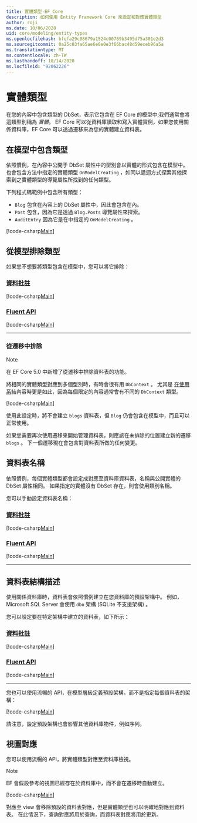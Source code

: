 ```yaml
---
title: 實體類型-EF Core
description: 如何使用 Entity Framework Core 來設定和對應實體類型
author: roji
ms.date: 10/06/2020
uid: core/modeling/entity-types
ms.openlocfilehash: bfefa29c08679a1524c00769b3495d75a301e2d3
ms.sourcegitcommit: 0a25c03fa65ae6e0e0e3f66bac48d59eceb96a5a
ms.translationtype: MT
ms.contentlocale: zh-TW
ms.lasthandoff: 10/14/2020
ms.locfileid: "92062226"
---
```

# <a name="entity-types"></a>實體類型

在您的內容中包含類型的 DbSet，表示它包含在 EF Core 的模型中;我們通常會將這類型別稱為 *實體*。 EF Core 可以從資料庫讀取和寫入實體實例，如果您使用關係資料庫，EF Core 可以透過遷移來為您的實體建立資料表。

## <a name="including-types-in-the-model"></a>在模型中包含類型

依照慣例，在內容中公開于 DbSet 屬性中的型別會以實體的形式包含在模型中。 也會包含方法中指定的實體類型 `OnModelCreating` ，如同以遞迴方式探索其他探索到之實體類型的導覽屬性所找到的任何類型。

下列程式碼範例中包含所有類型：

* `Blog` 包含在內容上的 DbSet 屬性中，因此會包含在內。
* `Post` 包含，因為它是透過 `Blog.Posts` 導覽屬性來探索。
* `AuditEntry` 因為它是在中指定的 `OnModelCreating` 。

[!code-csharp[Main](../../../samples/core/Modeling/Conventions/EntityTypes.cs?name=EntityTypes&highlight=3,7,16)]

## <a name="excluding-types-from-the-model"></a>從模型排除類型

如果您不想要將類型包含在模型中，您可以將它排除：

### <a name="data-annotations"></a>[資料批註](#tab/data-annotations)

[!code-csharp[Main](../../../samples/core/Modeling/DataAnnotations/IgnoreType.cs?name=IgnoreType&highlight=1)]

### <a name="fluent-api"></a>[Fluent API](#tab/fluent-api)

[!code-csharp[Main](../../../samples/core/Modeling/FluentAPI/IgnoreType.cs?name=IgnoreType&highlight=3)]

***

### <a name="excluding-from-migrations"></a>從遷移中排除

> [!NOTE]
> 在 EF Core 5.0 中新增了從遷移中排除資料表的功能。

將相同的實體類型對應到多個型別時，有時會很有用 `DbContext` 。 尤其是 [在使用系](https://www.martinfowler.com/bliki/BoundedContext.html)結內容時更是如此，因為每個限定的內容通常會有不同的 `DbContext` 類型。

[!code-csharp[Main](../../../samples/core/Modeling/FluentAPI/TableExcludeFromMigrations.cs?name=TableExcludeFromMigrations&highlight=4)]

使用此設定時，將不會建立 `blogs` 資料表，但 `Blog` 仍會包含在模型中，而且可以正常使用。

如果您需要再次使用遷移來開始管理資料表，則應該在未排除的位置建立新的遷移 `blogs` 。 下一個遷移現在會包含對資料表所做的任何變更。

## <a name="table-name"></a>資料表名稱

依照慣例，每個實體類型都會設定成對應至資料庫資料表，名稱與公開實體的 DbSet 屬性相同。 如果指定的實體沒有 DbSet 存在，則會使用類別名稱。

您可以手動設定資料表名稱：

### <a name="data-annotations"></a>[資料批註](#tab/data-annotations)

[!code-csharp[Main](../../../samples/core/Modeling/DataAnnotations/TableName.cs?Name=TableName&highlight=1)]

### <a name="fluent-api"></a>[Fluent API](#tab/fluent-api)

[!code-csharp[Main](../../../samples/core/Modeling/FluentAPI/TableName.cs?Name=TableName&highlight=3-4)]

***

## <a name="table-schema"></a>資料表結構描述

使用關係資料庫時，資料表會依照慣例建立在您資料庫的預設架構中。 例如，Microsoft SQL Server 會使用 `dbo` 架構 (SQLite 不支援架構) 。

您可以設定要在特定架構中建立的資料表，如下所示：

### <a name="data-annotations"></a>[資料批註](#tab/data-annotations)

[!code-csharp[Main](../../../samples/core/Modeling/DataAnnotations/TableNameAndSchema.cs?name=TableNameAndSchema&highlight=1)]

### <a name="fluent-api"></a>[Fluent API](#tab/fluent-api)

[!code-csharp[Main](../../../samples/core/Modeling/FluentAPI/TableNameAndSchema.cs?name=TableNameAndSchema&highlight=3-4)]

***

您也可以使用流暢的 API，在模型層級定義預設架構，而不是指定每個資料表的架構：

[!code-csharp[Main](../../../samples/core/Modeling/FluentAPI/DefaultSchema.cs?name=DefaultSchema&highlight=3)]

請注意，設定預設架構也會影響其他資料庫物件，例如序列。

## <a name="view-mapping"></a>視圖對應

您可以使用流暢的 API，將實體類型對應至資料庫檢視。

> [!Note]
> EF 會假設參考的視圖已經存在於資料庫中，而不會在遷移時自動建立。

[!code-csharp[Main](../../../samples/core/Modeling/FluentAPI/ViewNameAndSchema.cs?name=ViewNameAndSchema&highlight=1)]

 對應至 view 會移除預設的資料表對應，但是實體類型也可以明確地對應到資料表。 在此情況下，查詢對應將用於查詢，而資料表對應將用於更新。
